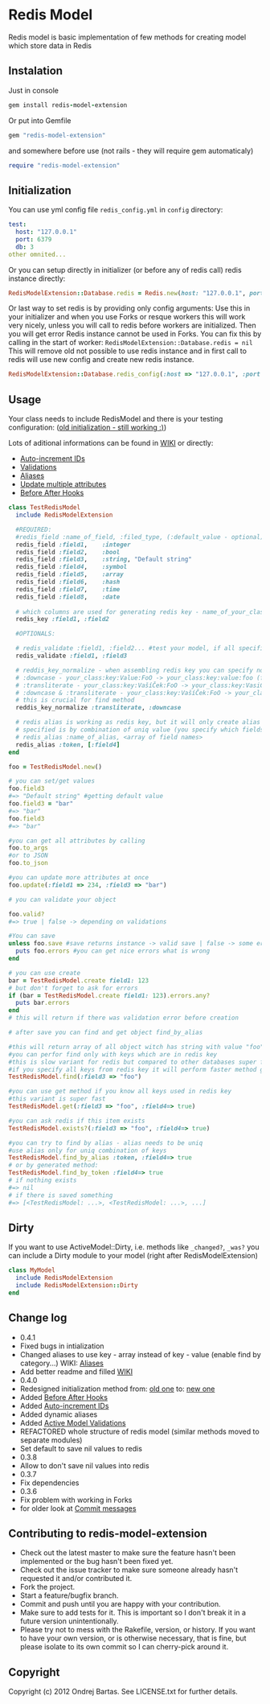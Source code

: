 # Redis Model

Redis model is basic implementation of few methods for creating model which store data in Redis

## Instalation

Just in console

``` ruby
gem install redis-model-extension
```

Or put into Gemfile

``` ruby
gem "redis-model-extension"
```

and somewhere before use (not rails - they will require gem automaticaly)
``` ruby
require "redis-model-extension"
```

## Initialization

You can use yml config file `redis_config.yml` in `config` directory:

``` yml
test:
  host: "127.0.0.1"
  port: 6379
  db: 3
other omnited...
```

Or you can setup directly in initializer (or before any of redis call) redis instance directly:

``` ruby
RedisModelExtension::Database.redis = Redis.new(host: "127.0.0.1", port: 6379, db: 0)
```

Or last way to set redis is by providing only config arguments:
Use this in your initializer and when you use Forks or resque workers this will work very nicely, 
unless you will call to redis before workers are initialized.
Then you will get error Redis instance cannot be used in Forks. 
You can fix this by calling in the start of worker: `RedisModelExtension::Database.redis = nil`
This will remove old not possible to use redis instance and in first call to redis will use new config and create new redis instance.

``` ruby
RedisModelExtension::Database.redis_config(:host => "127.0.0.1", :port => 6379, :db => 0)
```

## Usage

Your class needs to include RedisModel and there is your testing configuration:
([old initialization - still working :)](https://github.com/ondrejbartas/redis-model-extension/wiki/Old-initialization))

Lots of aditional informations can be found in [WIKI](https://github.com/ondrejbartas/redis-model-extension/wiki) or directly:

* [Auto-increment IDs](https://github.com/ondrejbartas/redis-model-extension/wiki/Auto-increment-IDs)
* [Validations](https://github.com/ondrejbartas/redis-model-extension/wiki/Validations)
* [Aliases](https://github.com/ondrejbartas/redis-model-extension/wiki/Aliases)
* [Update multiple attributes](https://github.com/ondrejbartas/redis-model-extension/wiki/Update-multiple-attributes)
* [Before After Hooks](https://github.com/ondrejbartas/redis-model-extension/wiki/Before-After-Hooks)
 
``` ruby
class TestRedisModel
  include RedisModelExtension

  #REQUIRED:
  #redis_field :name_of_field, :filed_type, (:default_value - optional)
  redis_field :field1,    :integer
  redis_field :field2,    :bool
  redis_field :field3,    :string, "Default string"
  redis_field :field4,    :symbol
  redis_field :field5,    :array
  redis_field :field6,    :hash
  redis_field :field7,    :time
  redis_field :field8,    :date
  
  # which columns are used for generating redis key - name_of_your_class:key:field1:field2...
  redis_key :field1, :field2

  #OPTIONALS:

  # redis_validate :field1, :field2... #test your model, if all specified variables are not nil
  redis_validate :field1, :field3 

  # reddis_key_normalize - when assembling redis key you can specify normalization actions for values
  # :downcase - your_class:key:Value:FoO -> your_class:key:value:foo (find - case insensitive)
  # :transliterate - your_class:key:VašíČek:FoO -> your_class:key:VasiCek:FoO (find - without á,č etc.)
  # :downcase & :transliterate - your_class:key:VašíČek:FoO -> your_class:key:vasicek:foo
  # this is crucial for find method
  reddis_key_normalize :transliterate, :downcase

  # redis alias is working as redis key, but it will only create alias to your main hash in redis
  # specified is by combination of uniq value (you specify which fields to use)
  # redis_alias :name_of_alias, <array of field names>
  redis_alias :token, [:field4]
end

foo = TestRedisModel.new()

# you can set/get values
foo.field3
#=> "Default string" #getting default value
foo.field3 = "bar"
#=> "bar"
foo.field3
#=> "bar"

#you can get all attributes by calling
foo.to_args
#or to JSON
foo.to_json

#you can update more attributes at once
foo.update(:field1 => 234, :field3 => "bar")

# you can validate your object

foo.valid?
#=> true | false -> depending on validations

#You can save
unless foo.save #save returns instance -> valid save | false -> some errors
  puts foo.errors #you can get nice errors what is wrong
end

# you can use create
bar = TestRedisModel.create field1: 123
# but don't forget to ask for errors
if (bar = TestRedisModel.create field1: 123).errors.any?
  puts bar.errors
end
# this will return if there was validation error before creation

# after save you can find and get object find_by_alias

#this will return array of all object witch has string with value "foo"
#you can perfor find only with keys which are in redis key
#this is slow variant for redis but compared to other databases super fast :-)
#if you specify all keys from redis key it will perform faster method get
TestRedisModel.find(:field3 => "foo") 

#you can use get method if you know all keys used in redis key
#this variant is super fast
TestRedisModel.get(:field3 => "foo", :field4=> true) 

#you can ask redis if this item exists
TestRedisModel.exists?(:field3 => "foo", :field4=> true) 

#you can try to find by alias - alias needs to be uniq 
#use alias only for uniq combination of keys
TestRedisModel.find_by_alias :token, :field4=> true
# or by generated method:
TestRedisModel.find_by_token :field4=> true
# if nothing exists
#=> nil
# if there is saved something
#=> [<TestRedisModel: ...>, <TestRedisModel: ...>, ...]
```

## Dirty

If you want to use ActiveModel::Dirty, i.e. methods like `_changed?`, `_was?` you can include
a Dirty module to your model (right after RedisModelExtension)
```ruby
class MyModel
  include RedisModelExtension
  include RedisModelExtension::Dirty
end
```

## Change log

* 0.4.1 
 * Fixed bugs in intialization
 * Changed aliases to use key - array instead of key - value (enable find by category...) WIKI: [Aliases](https://github.com/ondrejbartas/redis-model-extension/wiki/Aliases)
 * Add better readme and filled [WIKI](https://github.com/ondrejbartas/redis-model-extension/wiki)
* 0.4.0 
 * Redesigned initialization method from: [old one](https://github.com/ondrejbartas/redis-model-extension/wiki/Old-initialization) to: [new one](https://github.com/ondrejbartas/redis-model-extension/wiki/New-initialization)
 * Added [Before After Hooks](https://github.com/ondrejbartas/redis-model-extension/wiki/Before-After-Hooks)
 * Added [Auto-increment IDs](https://github.com/ondrejbartas/redis-model-extension/wiki/Auto-increment-IDs)
 * Added dynamic aliases
 * Added [Active Model Validations](https://github.com/ondrejbartas/redis-model-extension/wiki/Validations)
 * REFACTORED whole structure of redis model (similar methods moved to separate modules)
 * Set default to save nil values to redis
* 0.3.8
 * Allow to don't save nil values into redis
* 0.3.7
 * Fix dependencies
* 0.3.6
 * Fix problem with working in Forks
* for older look at [Commit messages](https://github.com/ondrejbartas/redis-model-extension/commits/master)

## Contributing to redis-model-extension
 
* Check out the latest master to make sure the feature hasn't been implemented or the bug hasn't been fixed yet.
* Check out the issue tracker to make sure someone already hasn't requested it and/or contributed it.
* Fork the project.
* Start a feature/bugfix branch.
* Commit and push until you are happy with your contribution.
* Make sure to add tests for it. This is important so I don't break it in a future version unintentionally.
* Please try not to mess with the Rakefile, version, or history. If you want to have your own version, or is otherwise necessary, that is fine, but please isolate to its own commit so I can cherry-pick around it.

## Copyright

Copyright (c) 2012 Ondrej Bartas. See LICENSE.txt for
further details.

